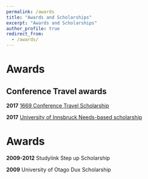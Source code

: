 ```yaml
---
permalink: /awards
title: "Awards and Scholarships"
excerpt: "Awards and Scholarships"
author_profile: true
redirect_from: 
  - /awards/
---
```



Awards
======
Conference Travel awards
------
**2017** [1669 Conference Travel Scholarship](https://www.uibk.ac.at/international-relations/austauschstudierende-outgoing/auslandsstipendien.html#Konferenzreisestipendium)

**2017** [University of Innsbruck Needs-based scholarship](https://www.uibk.ac.at/studium/organisation/kosten-foerderungen/stipendien/foerderungsstipendien/index.html.en)

Awards
======
**2009-2012** Studylink Step up Scholarship

**2009** University of Otago Dux Scholarship
